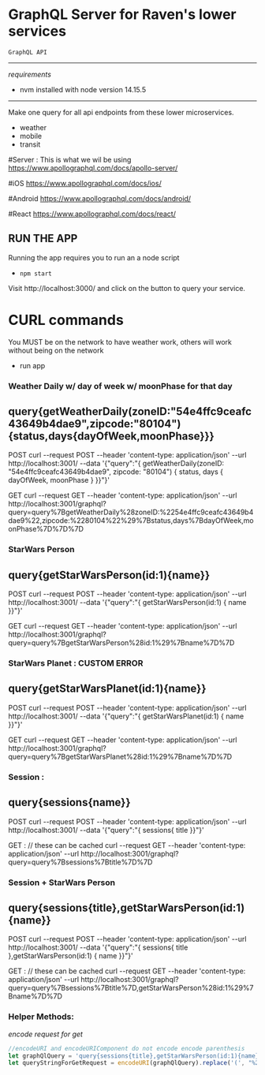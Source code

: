 # GraphQL Server for Raven's lower services
    GraphQL API
--- 
*requirements*
- nvm installed with node version 14.15.5
---


Make one query for all api endpoints from these lower microservices.
- weather
- mobile
- transit

#Server : 
This is what we wil be using
https://www.apollographql.com/docs/apollo-server/

#iOS
https://www.apollographql.com/docs/ios/

#Android
https://www.apollographql.com/docs/android/

#React
https://www.apollographql.com/docs/react/

## RUN THE APP
Running the app requires you to run an a node script
- `npm start`

Visit http://localhost:3000/ and click on the button to query your service.

# CURL commands
You MUST be on the network to have weather work, others will work without being on the network
- run app

### Weather Daily w/ day of week w/ moonPhase for that day
query{getWeatherDaily(zoneID:"54e4ffc9ceafc43649b4dae9",zipcode:"80104"){status,days{dayOfWeek,moonPhase}}}
---
POST
curl --request POST   --header 'content-type: application/json'   --url http://localhost:3001/   --data '{"query":"{ getWeatherDaily(zoneID: \"54e4ffc9ceafc43649b4dae9\", zipcode: \"80104\") { status, days { dayOfWeek, moonPhase } }}"}'

GET
curl --request GET   --header 'content-type: application/json'   --url http://localhost:3001/graphql?query=query%7BgetWeatherDaily%28zoneID:%2254e4ffc9ceafc43649b4dae9%22,zipcode:%2280104%22%29%7Bstatus,days%7BdayOfWeek,moonPhase%7D%7D%7D



### StarWars Person
query{getStarWarsPerson(id:1){name}}
----
POST
curl --request POST   --header 'content-type: application/json'   --url http://localhost:3001/   --data '{"query":"{ getStarWarsPerson(id:1) { name }}"}'

GET
curl --request GET   --header 'content-type: application/json'   --url http://localhost:3001/graphql?query=query%7BgetStarWarsPerson%28id:1%29%7Bname%7D%7D



### StarWars Planet : CUSTOM ERROR
query{getStarWarsPlanet(id:1){name}}
----
POST
curl --request POST   --header 'content-type: application/json'   --url http://localhost:3001/   --data '{"query":"{ getStarWarsPlanet(id:1) { name }}"}'

GET
curl --request GET   --header 'content-type: application/json'   --url http://localhost:3001/graphql?query=query%7BgetStarWarsPlanet%28id:1%29%7Bname%7D%7D


### Session :
query{sessions{name}}
----
POST
curl --request POST   --header 'content-type: application/json'   --url http://localhost:3001/   --data '{"query":"{ sessions{ title }}"}'

GET : // these can be cached
curl --request GET   --header 'content-type: application/json'   --url http://localhost:3001/graphql?query=query%7Bsessions%7Btitle%7D%7D

### Session + StarWars Person
query{sessions{title},getStarWarsPerson(id:1){name}}
---
POST
curl --request POST   --header 'content-type: application/json'   --url http://localhost:3001/   --data '{"query":"{ sessions{ title },getStarWarsPerson(id:1) { name }}"}'

GET : // these can be cached
curl --request GET   --header 'content-type: application/json'   --url http://localhost:3001/graphql?query=query%7Bsessions%7Btitle%7D,getStarWarsPerson%28id:1%29%7Bname%7D%7D

### Helper Methods: 

*encode request for get*
```javascript
//encodeURI and encodeURIComponent do not encode encode parenthesis 
let graphQlQuery = 'query{sessions{title},getStarWarsPerson(id:1){name}}'
let queryStringForGetRequest = encodeURI(graphQlQuery).replace('(', "%28").replace(')', "%29")
```